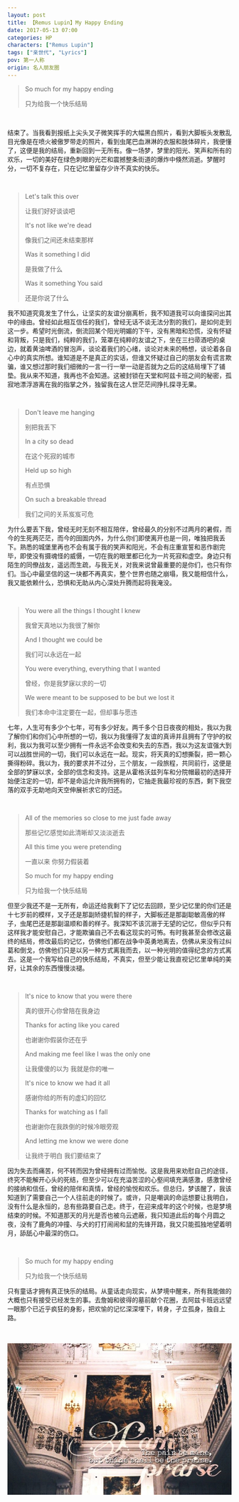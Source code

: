 ```yaml
---
layout: post
title: 【Remus Lupin】My Happy Ending
date: 2017-05-13 07:00
categories: HP
characters: ["Remus Lupin"]
tags: ["亲世代", "Lyrics"]
pov: 第一人称
origin: 名人朋友圈
---
```


> So much for my happy ending
> 
> 只为给我一个快乐结局

<br>

结束了。当我看到报纸上尖头叉子微笑挥手的大幅黑白照片，看到大脚板头发散乱目光像是在喷火被傲罗带走的照片，看到虫尾巴血淋淋的衣服和肢体碎片，我便懂了，这便是我的结局，重新回到一无所有。像一场梦，梦里的阳光、笑声和所有的欢乐，一切的美好在绿色刺眼的光芒和震撼整条街道的爆炸中倏然消逝。梦醒时分，一切不复存在，只在记忆里留存少许不真实的快乐。

<br>

> Let's talk this over
> 
> 让我们好好谈谈吧
> 
> It's not like we're dead
> 
> 像我们之间还未结束那样
> 
> Was it something I did
> 
> 是我做了什么
> 
> Was it something You said
> 
> 还是你说了什么

我不知道究竟发生了什么，让坚实的友谊分崩离析，我不知道我可以向谁探问出其中的缘由。曾经如此相互信任的我们，曾经无话不谈无法分割的我们，是如何走到这一步。希望时光倒流，倒流回某个阳光明媚的下午，没有黑暗和恐慌，没有怀疑和背叛，只是我们，纯粹的我们，笼罩在纯粹的友谊之下，坐在三扫帚酒吧的桌边，就着黄油啤酒的冒泡声，谈论着我们的心绪，谈论对未来的畅想，谈论着各自心中的真实所想。谁知道是不是真正的实话，但谁又怀疑过自己的朋友会有谎言欺骗，谁又想过那时我们细微的一言一行一举一动是否就为之后的这结局埋下了铺垫。我从来不知道，我再也不会知道。这被封锁在天堂和阿兹卡班之间的秘密，孤寂地漂浮游离在我的指掌之外，独留我在这人世茫茫间挣扎探寻无果。

<br>

> Don't leave me hanging
> 
> 别把我丢下
> 
> In a city so dead
> 
> 在这个死寂的城市
> 
> Held up so high
> 
> 有点恐惧
> 
> On such a breakable thread
> 
> 我们之间的关系岌岌可危

为什么要丢下我，曾经无时无刻不相互陪伴，曾经最久的分别不过两月的暑假，而今的生死两茫茫，而今的囹圄内外，为什么你们即使离开也是一同，唯独把我丢下。熟悉的城堡里再也不会有属于我的笑声和阳光，不会有庄重宣誓和恶作剧完毕，即使没有摄魂怪的威慑，一切在我的眼里都已化为一片死寂和虚空。身边只有陌生的同僚战友，遥远而生疏，与我无关，对我来说曾最重要的是你们，也只有你们。当心中最坚信的这一块都不再真实，整个世界也随之崩塌，我又能相信什么，我又能依赖什么，恐惧和无助从内心深处升腾而起将我淹没。

<br>

> You were all the things I thought I knew
> 
> 我曾天真地以为我很了解你
> 
> And I thought we could be
> 
> 我们可以永远在一起
> 
> You were everything, everything that I wanted
> 
> 曾经，你是我梦寐以求的一切
> 
> We were meant to be supposed to be but we lost it
> 
> 我们本命中注定要在一起，但却事与愿违

七年，人生可有多少个七年，可有多少好友。两千多个日日夜夜的相处，我以为我了解你们和你们心中所想的一切，我以为我懂得了友谊的真谛并且拥有了守护的权利，我以为我可以至少拥有一件永远不会改变和失去的东西，我以为这友谊强大到可以战胜世间的一切，我们可以永远在一起。现实，将天真的幻想撕裂，把一颗心撕得粉碎。我以为，我的要求并不过分，三个朋友，一段旅程，共同前行，这便是全部的梦寐以求，全部的信念和支持。这是从霍格沃兹列车和分院帽最初的选择开始便注定的一切，却不是命运允许我所拥有的，它抽走我最珍视的东西，剩下我空落的双手无助地向天空伸展祈求它的归还。

<br>

> All of the memories so close to me just fade away
> 
> 那些记忆感觉如此清晰却又淡淡逝去
> 
> All this time you were pretending
> 
> 一直以来 你努力假装着
> 
> So much for my happy ending
> 
> 只为给我一个快乐结局

但至少我还不是一无所有，命运还给我剩下了记忆去回顾，至少记忆里的你们还是十七岁前的模样，叉子还是那副矫捷机智的样子，大脚板还是那副聪敏高傲的样子，虫尾巴还是那副温顺和善的样子。我深知不该沉溺于无望的记忆，但似乎只有这样我才能安慰自己，才能欺骗自己不去看这现实的可怖。有时我甚至会修改这最终的结局，修改最后的记忆，仿佛他们都在战争中英勇地离去，仿佛从来没有过纠葛和倒戈，仿佛他们只是以另一种方式离我而去，以一种光明的值得纪念的方式离去。这是一个我写给自己的快乐结局，不真实，但至少能让我直视记忆里单纯的美好，让其余的东西慢慢淡褪。

<br>

> It's nice to know that you were there
> 
> 真的很开心你曾陪在我身边
> 
> Thanks for acting like you cared
> 
> 也谢谢你假装你还在乎
> 
> And making me feel like I was the only one
> 
> 让我傻傻的以为 我就是你的唯一
> 
> It's nice to know we had it all
> 
> 感谢你给的所有的虚幻的回忆
> 
> Thanks for watching as I fall
> 
> 也谢谢你在我跌倒的时候冷眼旁观
> 
> And letting me know we were done
> 
> 让我终于明白 我们要结束了

因为失去而痛苦，何不转而因为曾经拥有过而愉悦。这是我用来劝慰自己的途径，终究不能解开心头的死结，但至少可以在充溢苦涩的心壑间填充满感激，感激曾经的接纳和信任，曾经的陪伴和真情，曾经的愉悦和欢乐。但总归，梦该醒了，我该知道到了需要自己一个人往前走的时候了。或许，只是嘲讽的命运想要让我明白，没有什么是永恒的，总有些路要自己走。终于，在迎来成年的这个时候，也是梦境结束的时候。不知道那天的月光是否也被乌云遮蔽，我只知道此后的每个月圆之夜，没有了鹿角的冲撞、与犬的打打闹闹和鼠的先锋开路，我又只能孤独地望着明月，舔舐心中最深的伤口。

<br>

> So much for my happy ending
> 
> 只为给我一个快乐结局

只有童话才拥有真正快乐的结局。从童话走向现实，从梦境中醒来，所有我能做的大概也只有接受已经发生的事。去詹姆和彼得的墓前献个花圈，去阿兹卡班远远望一眼那个已近乎疯狂的身影，把欢愉的记忆深深埋下，转身，孑立孤身，独自上路。

<br><br>
![](/assets/images/mrpyq/2017-05-13-Lyrics.jpg)